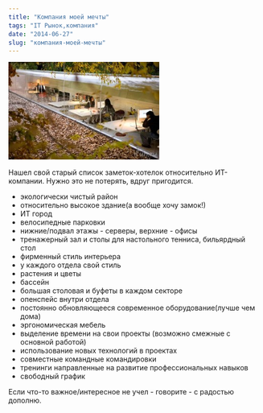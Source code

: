 ```yaml
---
title: "Компания моей мечты"
tags: "IT Рынок,компания"
date: "2014-06-27"
slug: "компания-моей-мечты"
---
```


![](images/1241522825_03-300x194.jpg "bio office")

Нашел свой старый список заметок-хотелок относительно ИТ-компании. Нужно это не потерять, вдруг пригодится.

- экологически чистый район
- относительно высокое здание(а вообще хочу замок!)
- ИТ город
- велосипедные парковки
- нижние/подвал этажы - серверы, верхние - офисы
- тренажерный зал и столы для настольного тенниса, бильярдный стол
- фирменный стиль интерьера
- у каждого отдела свой стиль
- растения и цветы
- бассейн
- большая столовая и буфеты в каждом секторе
- опенспейс внутри отдела
- постоянно обновляющееся современное оборудование(лучше чем дома)
- эргономическая мебель
- выделение времени на свои проекты (возможно смежные с основной работой)
- использование новых технологий в проектах
- совместные командные командировки
- тренинги направленные на развитие профессиональных навыков
- свободный график

Если что-то важное/интересное не учел - говорите - с радостью дополню.
